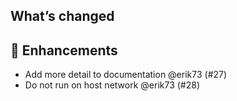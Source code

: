 ## What’s changed

## 🚀 Enhancements

- Add more detail to documentation @erik73 (#27)
- Do not run on host network @erik73 (#28)
